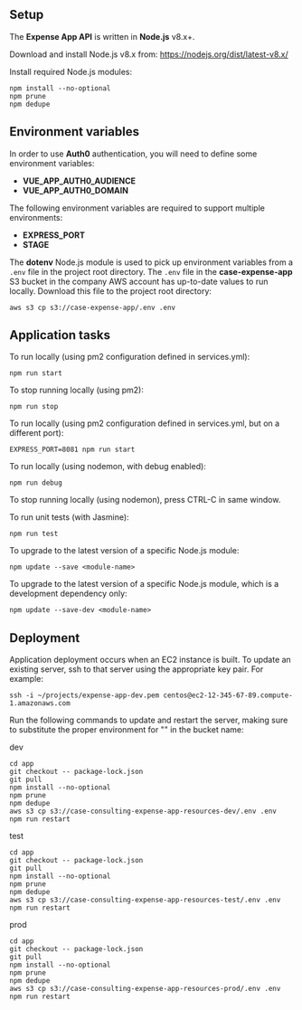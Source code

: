 ## Setup

The **Expense App API** is written in **Node.js** v8.x+.

Download and install Node.js v8.x from: https://nodejs.org/dist/latest-v8.x/

Install required Node.js modules:

```
npm install --no-optional
npm prune
npm dedupe
```

## Environment variables

In order to use **Auth0** authentication, you will need to define some environment variables:

* **VUE_APP_AUTH0_AUDIENCE**
* **VUE_APP_AUTH0_DOMAIN**

The following environment variables are required to support multiple environments:

* **EXPRESS_PORT**
* **STAGE**

The **dotenv** Node.js module is used to pick up environment variables from a `.env` file in the project root directory.
The `.env` file in the **case-expense-app** S3 bucket in the company AWS account has up-to-date values to run locally.
Download this file to the project root directory:

```
aws s3 cp s3://case-expense-app/.env .env
```

## Application tasks

To run locally (using pm2 configuration defined in services.yml):

```
npm run start
```

To stop running locally (using pm2):

```
npm run stop
```

To run locally (using pm2 configuration defined in services.yml, but on a different port):

```
EXPRESS_PORT=8081 npm run start
```

To run locally (using nodemon, with debug enabled):

```
npm run debug
```

To stop running locally (using nodemon), press CTRL-C in same window.

To run unit tests (with Jasmine):

```
npm run test
```

To upgrade to the latest version of a specific Node.js module:

```
npm update --save <module-name>
```

To upgrade to the latest version of a specific Node.js module, which is a development dependency only:

```
npm update --save-dev <module-name>
```

## Deployment

Application deployment occurs when an EC2 instance is built.  To update an existing server, ssh to that server using the appropriate key pair.  For example:

```
ssh -i ~/projects/expense-app-dev.pem centos@ec2-12-345-67-89.compute-1.amazonaws.com
```

Run the following commands to update and restart the server, making sure to substitute the proper environment for "<env>" in the bucket name:

dev
```
cd app
git checkout -- package-lock.json
git pull
npm install --no-optional
npm prune
npm dedupe
aws s3 cp s3://case-consulting-expense-app-resources-dev/.env .env
npm run restart
```

test
```
cd app
git checkout -- package-lock.json
git pull
npm install --no-optional
npm prune
npm dedupe
aws s3 cp s3://case-consulting-expense-app-resources-test/.env .env
npm run restart
```

prod
```
cd app
git checkout -- package-lock.json
git pull
npm install --no-optional
npm prune
npm dedupe
aws s3 cp s3://case-consulting-expense-app-resources-prod/.env .env
npm run restart
```
